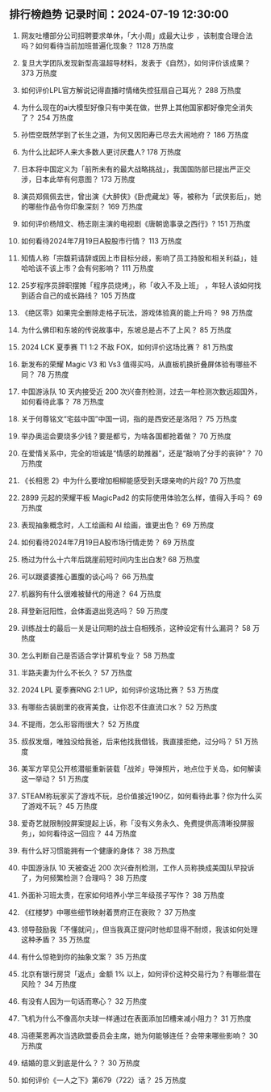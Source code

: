 
## 排行榜趋势 记录时间：2024-07-19 12:30:00
  
  1. 网友吐槽部分公司招聘要求单休，「大小周」成最大让步 ，该制度合理合法吗？如何看待当前加班普遍化现象？ 1128 万热度
    
  2. 复旦大学团队发现新型高温超导材料，发表于《自然》，如何评价该成果？ 373 万热度
    
  3. 如何评价LPL官方解说记得直播时情绪失控狂扇自己耳光？ 288 万热度
    
  4. 为什么现在的ai大模型好像只有中美在做，世界上其他国家都好像完全消失了？ 254 万热度
    
  5. 孙悟空既然学到了长生之道，为何又因阳寿已尽去大闹地府？ 186 万热度
    
  6. 为什么比起坏人来大多数人更讨厌蠢人? 178 万热度
    
  7. 日本将中国定义为「前所未有的最大战略挑战」，我国国防部已提出严正交涉，日本此举有何意图？ 173 万热度
    
  8. 演员郑佩佩去世，曾出演《大醉侠》《卧虎藏龙》等，被称为「武侠影后」，她的哪些作品令你印象深刻？ 169 万热度
    
  9. 如何评价杨旭文、杨志刚主演的电视剧《唐朝诡事录之西行》? 151 万热度
    
  10. 如何看待2024年7月19日A股股市行情？ 113 万热度
    
  11. 知情人称「宗馥莉请辞或因上市目标分歧，影响了员工持股和相关利益」，娃哈哈该不该上市？会有何影响？ 111 万热度
    
  12. 25岁程序员辞职摆摊「程序员烧烤」，称「收入不及上班」 ，年轻人该如何找到适合自己的成长路线？ 105 万热度
    
  13. 《绝区零》如果完全删除走格子玩法，游戏体验真的能上升吗？ 98 万热度
    
  14. 为什么佛印和东坡的传说故事中，东坡总是占不了上风？ 85 万热度
    
  15. 2024 LCK 夏季赛 T1 1:2 不敌 FOX，如何评价这场比赛？ 81 万热度
    
  16. 新发布的荣耀 Magic V3 和 Vs3 值得买吗，从直板机换折叠屏体验有哪些不同？ 78 万热度
    
  17. 中国游泳队 10 天内接受近 200 次兴奋剂检测，过去一年检测次数远超国外，如何看待此事？ 78 万热度
    
  18. 关于何尊铭文“宅兹中国”中国一词，指的是西安还是洛阳？ 75 万热度
    
  19. 举办奥运会要烧多少钱？要是都亏，为啥各国都抢着做？ 70 万热度
    
  20. 在爱情关系中，完全的坦诚是“情感的助推器”，还是“敲响了分手的丧钟”？ 70 万热度
    
  21. 《长相思 2》中为什么要增加相柳能感受到夭璟亲吻的片段? 70 万热度
    
  22. 2899 元起的荣耀平板 MagicPad2 的实际使用体验怎么样，值得入手吗？ 69 万热度
    
  23. 表现抽象概念时，人工绘画和 AI 绘画，谁更出色？ 69 万热度
    
  24. 如何看待2024年7月19日A股市场行情走势？ 69 万热度
    
  25. 杨过为什么十六年后跳崖前短时间内生出白发? 68 万热度
    
  26. 可以跟婆婆推心置腹的谈心吗？ 66 万热度
    
  27. 机器狗有什么很难被替代的用途？ 64 万热度
    
  28. 拜登新冠阳性，会体面退出竞选吗？ 59 万热度
    
  29. 训练战士的最后一关是让同期的战士自相残杀，这种设定有什么漏洞？ 58 万热度
    
  30. 怎么判断自己是否适合学计算机专业？ 58 万热度
    
  31. 半路夫妻为什么不长久？ 57 万热度
    
  32. 2024 LPL 夏季赛RNG 2:1 UP，如何评价这场比赛？ 53 万热度
    
  33. 有哪些古装剧里的夜宵美食，让你忍不住直流口水？ 52 万热度
    
  34. 不提雨，怎么形容雨很大？ 52 万热度
    
  35. 叔叔发烟，唯独没给我爸，后来他找我借钱，我直接拒绝，过分吗？ 51 万热度
    
  36. 美军方罕见公开核潜艇重新装载「战斧」导弹照片，地点位于关岛，如何解读这一举动？ 51 万热度
    
  37. STEAM称玩家买了游戏不玩，总价值接近190亿，如何看待此事？你为什么买了游戏不玩？ 45 万热度
    
  38. 爱奇艺就限制投屏案提起上诉，称「没有义务永久、免费提供高清晰投屏服务」，如何看待这一回应？ 44 万热度
    
  39. 有什么好习惯能拥有一个健康的身体？ 38 万热度
    
  40. 中国游泳队 10 天被查近 200 次兴奋剂检测，工作人员称换成美国队早投诉了，为何频繁检测？合理吗？ 38 万热度
    
  41. 外面补习班太贵，在家如何培养小学三年级孩子写作？ 38 万热度
    
  42. 《红楼梦》中哪些细节映射着贾府正在衰败？ 37 万热度
    
  43. 领导鼓励我「不懂就问」，但当我真正提问时他却显得不耐烦，我该如何处理这种矛盾？ 35 万热度
    
  44. 有什么惊艳到你的抽象文案？ 35 万热度
    
  45. 北京有银行房贷「返点」金额 1% 以上，如何评价这种交易行为？有哪些潜在风险？ 34 万热度
    
  46. 有没有人因为一句话而寒心？ 32 万热度
    
  47. 飞机为什么不像高尔夫球一样通过在表面添加凹槽来减小阻力？ 31 万热度
    
  48. 冯德莱恩再次当选欧盟委员会主席，她为何能够连任？会带来哪些影响？ 30 万热度
    
  49. 结婚的意义到底是什么？？ 30 万热度
    
  50. 如何评价《一人之下》第679（722）话？ 25 万热度
    